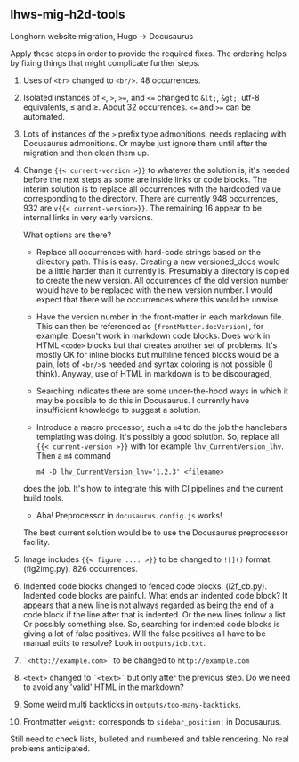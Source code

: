 ## lhws-mig-h2d-tools

Longhorn website migration, Hugo -> Docusaurus

Apply these steps in order to provide the required fixes. The ordering helps by
fixing things that might complicate further steps.

1. Uses of `<br>` changed to `<br/>`. 48 occurrences.

1. Isolated instances of `<`, `>`, `>=`, and `<=` changed to `&lt;`, `&gt;`,
utf-8 equivalents, ≤ and ≥. About 32 occurrences. `<=` and `>=` can be automated.

1. Lots of instances of the `>` prefix type admonitions, needs replacing with Docusaurus admonitions.
Or maybe just ignore them until after the migration and then clean them up.

1. Change `{{< current-version >}}` to whatever the solution is, it's needed
before the next steps as some are inside links or code blocks. The interim
solution is to replace all occurrences with the hardcoded value corresponding to
the directory. There are currently 948 occurrences, 932 are
`v{{< current-version>}}`.
The remaining 16 appear to be internal links in very early versions.

    What options are there?

    - Replace all occurrences with hard-code strings based on the directory path.
    This is easy.
    Creating a new versioned_docs would be a little harder than it currently is.
    Presumably a directory is copied to create the new version.
    All occurrences of the old version number would have to be replaced with the new version number.
    I would expect that there will be occurrences where this would be unwise.
    - Have the version number in the front-matter in each markdown file.
    This can then be referenced as `{frontMatter.docVersion}`, for example.
    Doesn't work in markdown code blocks.
    Does work in HTML `<code>` blocks but that creates another set of problems. It's mostly OK for inline blocks but multiline fenced blocks would be a pain, lots of `<br/>`s needed and syntax coloring is not possible (I think).
    Anyway, use of HTML in markdown is to be discouraged,
    - Searching indicates there are some under-the-hood ways in which it may be possible to do this in Docusaurus.
    I currently have insufficient knowledge to suggest a solution.
    - Introduce a macro processor, such a `m4` to do the job the handlebars templating was doing.
    It's possibly a good solution. So, replace all `{{< current-version >}}` with for example `lhv_CurrentVersion_lhv`. Then a `m4` command

      `m4 -D lhv_CurrentVersion_lhv='1.2.3' <filename>`

    does the job. It's how to integrate this with CI pipelines and the current build tools.
    - Aha! Preprocessor in `docusaurus.config.js` works!

    The best current solution would be to use the Docusaurus preprocessor facility.

1. Image includes `{{< figure .... >}}` to be changed to `![]()` format. (fig2img.py). 826 occurrences.

1. Indented code blocks changed to fenced code blocks. (i2f_cb.py). Indented
code blocks are painful. What ends an indented code block? It appears that a new
line is not always regarded as being the end of a code block if the line after
that is indented. Or the new lines follow a list. Or possibly something else.
So, searching for indented code blocks is giving a lot of false positives. Will
the false positives all have to be manual edits to resolve? Look in
`outputs/icb.txt`.

1. `` `<http://example.com>` `` to be changed to `http://example.com`

1. `<text>` changed to `` `<text>` `` but only after the previous step.
Do we need to avoid any 'valid' HTML in the markdown?

1. Some weird multi backticks in `outputs/too-many-backticks`.

1. Frontmatter `weight:` corresponds to `sidebar_position:` in Docusaurus.

Still need to check lists, bulleted and numbered and table rendering. No real problems anticipated.

